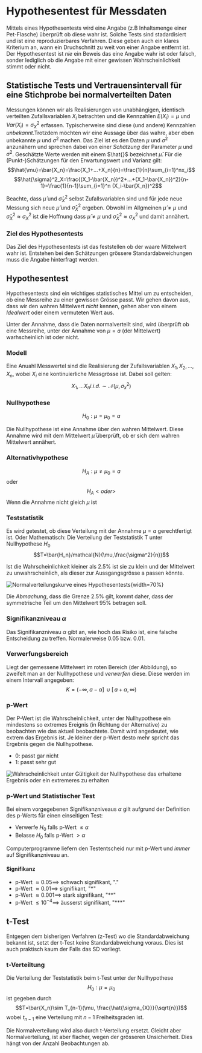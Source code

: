 # Hypothesentest für Messdaten

Mittels eines Hypothesentests wird eine Angabe (z.B Inhaltsmenge einer Pet-Flasche) überprüft ob diese wahr ist. Solche Tests sind stadardisiert und ist eine reproduzierbares Verfahren. Diese geben auch ein klares Kriterium an, wann ein Druchschnitt zu weit von einer Angabe entfernt ist.
Der Hypothesentest ist *nie* ein Beweis das eine Angabe wahr ist oder falsch, sonder lediglich ob die Angabe mit einer gewissen Wahrscheinlichkeit stimmt oder nicht.

## Statistische Tests und Vertrauensintervall für eine Stichprobe bei normalverteilten Daten

Messungen können wir als Realisierungen von unabhängigen, identisch verteilten Zufallsvariablen $X_i$ betrachten und die Kennzahlen $E(X_i)=\mu$ und $Var(X_i) = \sigma^2_X$ erfassen. Typischerweise sind diese (und andere) Kennzahlen *unbekannt*.Trotzdem möchten wir eine Aussage über das wahre, aber eben unbekannte $\mu$ und $\sigma^2$ machen.
Das Ziel ist es den Daten $\mu$ und $\sigma^2$ anzunähern und sprechen dabei von einer *Schätzung* der Parameter $\mu$ und $\sigma^2$. Geschätzte Werte werden mit einem $\hat{}$ bezeichnet $\hat{\mu}$.
Für die (Punkt-)Schätzungen für den Erwartungswert und Varianz gilt:
$$\hat{\mu}=\bar{X_n}=\frac{X_1+...+X_n}{n}=\frac{1}{n}\sum_{i=1}^nx_i$$
$$\hat{\sigma}^2_X=\frac{(X_1-\bar{X_n})^2+...+(X_1-\bar{X_n})^2}{n-1}=\frac{1}{n-1}\sum_{i=1}^n (X_i-\bar{X_n})^2$$

Beachte, dass $\hat{\mu}$ und $\hat{\sigma}^2_X$ selbst Zufallsvariablen sind und für jede neue Messung sich neue $\hat{\mu}$ und $\hat{\sigma}^2_{X}$ ergeben.
Obwohl im Allgmeinen $\hat{\mu}\ne \mu$ und $\hat{\sigma}^2_X \approx \sigma_{X}^2$ ist die Hoffnung dass $\hat{\mu}\ne \mu$ und $\hat{\sigma}^2_X \approx \sigma_{X}^2$ und damit annähert.

### Ziel des Hypothesentests

Das Ziel des Hypothesentests ist das feststellen ob der waare Mittelwert wahr
ist. Entstehen bei den Schätzungen grössere Standardabweichungen muss die Angabe
hinterfragt werden.

## Hypothesentest

Hypothesentests sind ein wichtiges statistisches Mittel um zu entscheiden, ob
eine Messreihe zu einer gewissen Grösse passt. Wir gehen davon aus, dass wir den
wahren Mittelwert *nicht* kennen, gehen aber von einem *Idealwert* oder einem
vermuteten Wert aus.

Unter der Annahme, dass die Daten normalverteilt sind, wird überprüft ob eine
Messreihe, unter der Annahme von $\mu=a$ (der Mittelwert) warhscheinlich ist
oder nicht.

### Modell
Eine Anuahl Messwertel sind die Realisierung der Zufallsvariablen $X_1,
X_2,...,X_n$, wobei $X_i$ eine kontinuierliche Messgrösse ist. Dabei soll
gelten:
$$X_1,...X_n {i.i.d.}\sim \mathcal{N}(\mu,\sigma_x^2)$$

### Nullhypothese
$$H_0: \mu = \mu_{0}=a$$

Die Nullhypothese ist eine Annahme über den wahren Mittelwert. Diese Annahme
wird mit dem Mittelwert $\hat{\mu}$ überprüft, ob er sich dem wahren Mittelwert
annähert.

### Alternativhypothese
$$H_A: \mu \neq \mu_{0}=a$$ oder
$$H_A < oder >$$
Wenn die Annahme nicht gleich $\mu$ ist

### Teststatistik
Es wird getestet, ob diese Verteilung mit der Annahme $\mu=a$ gerechtfertigt
ist. Oder Mathematisch: Die Verteilung der Teststatistik T unter Nullhypothese
$H_0$
$$T=\bar{H_n}/mathcal{N}(\mu,\frac{\sigma^2}{n})$$

Ist die Wahrscheinlichkeit kleiner als 2.5% ist sie zu klein und der
Mittelwert zu unwahrscheinlich, als dieser zur Aussgangsgrösse a passen könnte.

![Normalverteilungskurve eines
Hypothesentests](normkurve-hypotest.png){width=70%}

Die *Abmachung*, dass die Grenze 2.5% gilt, kommt daher, dass der symmetrische
Teil um den Mittelwert 95% betragen soll.

### Signifikanzniveau $\alpha$
Das Signifikanzniveau $\alpha$ gibt an, wie hoch das Risiko ist, eine falsche
Entscheidung zu treffen. Normalerweise 0.05 bzw. 0.01.

### Verwerfungsbereich
Liegt der gemessene Mittelwert im roten Bereich (der Abbildung), so zweifelt man
an der Nullhypothese und *verwerfen* diese. Diese werden im einem Intervall
angegeben:
$$K=(-\infty,a-\alpha] \, \cup [ \, a+\alpha, \infty)$$

### p-Wert
Der P-Wert ist die Wahrscheinlichkeit, unter der Nullhypothese ein mindestens so extremes Ereignis (in Richtung der Alternative) zu beobachten wie das aktuell beobachtete.
Damit wird angedeutet, wie extrem das Ergebnis ist. Je kleiner der p-Wert desto
mehr spricht das Ergebnis gegen die Nullhypothese.

* 0: passt gar nicht
* 1: passt sehr gut

![Wahrscheinlichkeit unter Gültigkeit der Nullhypothese das erhaltene Ergebnis
oder ein extremeres zu erhalten](p-value.png)

### p-Wert und Statistischer Test
Bei einem vorgegebenen Signifikanzniveaus $\alpha$ gilt aufgrund der Definition
des p-Werts für einen einseitigen Test:

* Verwerfe $H_0$ falls p-Wert $\leq \alpha$
* Belasse $H_0$ falls p-Wert $> \alpha$

Computerprogramme liefern den Testentscheid nur mit p-Wert und *immer* auf
Signifikanzniveau an.

#### Signifikanz

* p-Wert $\approx 0.05 \implies$ schwach signifikant, "."
* p-Wert $\approx 0.01 \implies$ signifikant, "\*"
* p-Wert $\approx 0.001 \implies$ stark signifikant, "\*\*"
* p-Wert $\leq 10^{-4} \implies$ äusserst signifikant, "\*\*\*"

## t-Test
Entgegen dem bisherigen Verfahren (z-Test) wo die Standardabweichung bekannt
ist, setzt der t-Test keine Standardabweichung voraus. Dies ist auch praktisch
kaum der Falls das SD vorliegt.

### t-Verteiltung
Die Verteilung der Teststatistik beim t-Test unter der Nullhypothese
$$H_0: \mu = \mu_0$$
ist gegeben durch
$$T=\bar{X_n}\sim T_{n-1}(\mu, \frac{\hat{\sigma_{X}}}{\sqrt{n}})$$
wobei $t_{n-1}$ eine Verteilung mit $n-1$ Freiheitsgraden ist.

Die Normalverteilung wird also durch t-Verteilung ersetzt. Gleicht aber
Normalverteilung, ist aber flacher, wegen der grösseren Unsicherheit. Dies hängt
von der Anzahl Beobachtungen ab.
